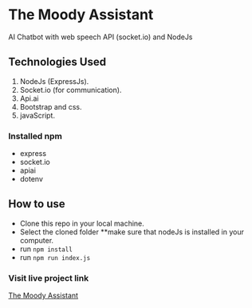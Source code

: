 # The Moody Assistant
AI Chatbot with web speech API (socket.io) and  NodeJs
## Technologies Used
1. NodeJs (ExpressJs).
2. Socket.io (for communication).
3. Api.ai
4. Bootstrap and css.
5. javaScript.
### Installed npm
* express
* socket.io
* apiai
* dotenv
## How to use
* Clone this repo in your local machine.
* Select the cloned folder **make sure that nodeJs is installed in your computer.
* run `npm install`
* run `npm run index.js`
### Visit live project link 
[The Moody Assistant](https://themoodychatbot.herokuapp.com/)